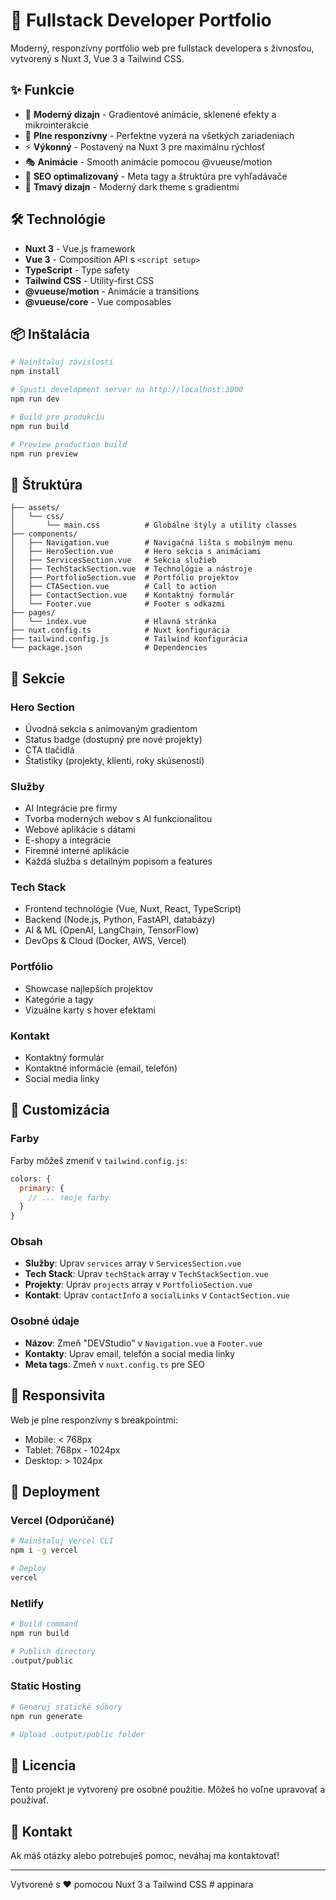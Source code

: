 # 🚀 Fullstack Developer Portfolio

Moderný, responzívny portfólio web pre fullstack developera s živnosťou, vytvorený s Nuxt 3, Vue 3 a Tailwind CSS.

## ✨ Funkcie

- 🎨 **Moderný dizajn** - Gradientové animácie, sklenené efekty a mikrointerakcie
- 📱 **Plne responzívny** - Perfektne vyzerá na všetkých zariadeniach
- ⚡ **Výkonný** - Postavený na Nuxt 3 pre maximálnu rýchlosť
- 🎭 **Animácie** - Smooth animácie pomocou @vueuse/motion
- 🎯 **SEO optimalizovaný** - Meta tagy a štruktúra pre vyhľadávače
- 🌙 **Tmavý dizajn** - Moderný dark theme s gradientmi

## 🛠️ Technológie

- **Nuxt 3** - Vue.js framework
- **Vue 3** - Composition API s `<script setup>`
- **TypeScript** - Type safety
- **Tailwind CSS** - Utility-first CSS
- **@vueuse/motion** - Animácie a transitions
- **@vueuse/core** - Vue composables

## 📦 Inštalácia

```bash
# Nainštaluj závislosti
npm install

# Spusti development server na http://localhost:3000
npm run dev

# Build pre produkciu
npm run build

# Preview production build
npm run preview
```

## 🎨 Štruktúra

```
├── assets/
│   └── css/
│       └── main.css          # Globálne štýly a utility classes
├── components/
│   ├── Navigation.vue        # Navigačná lišta s mobilným menu
│   ├── HeroSection.vue       # Hero sekcia s animáciami
│   ├── ServicesSection.vue   # Sekcia služieb
│   ├── TechStackSection.vue  # Technológie a nástroje
│   ├── PortfolioSection.vue  # Portfólio projektov
│   ├── CTASection.vue        # Call to action
│   ├── ContactSection.vue    # Kontaktný formulár
│   └── Footer.vue            # Footer s odkazmi
├── pages/
│   └── index.vue             # Hlavná stránka
├── nuxt.config.ts            # Nuxt konfigurácia
├── tailwind.config.js        # Tailwind konfigurácia
└── package.json              # Dependencies
```

## 🎯 Sekcie

### Hero Section
- Úvodná sekcia s animovaným gradientom
- Status badge (dostupný pre nové projekty)
- CTA tlačidlá
- Štatistiky (projekty, klienti, roky skúseností)

### Služby
- AI Integrácie pre firmy
- Tvorba moderných webov s AI funkcionalitou
- Webové aplikácie s dátami
- E-shopy a integrácie
- Firemné interné aplikácie
- Každá služba s detailným popisom a features

### Tech Stack
- Frontend technológie (Vue, Nuxt, React, TypeScript)
- Backend (Node.js, Python, FastAPI, databázy)
- AI & ML (OpenAI, LangChain, TensorFlow)
- DevOps & Cloud (Docker, AWS, Vercel)

### Portfólio
- Showcase najlepších projektov
- Kategórie a tagy
- Vizuálne karty s hover efektami

### Kontakt
- Kontaktný formulár
- Kontaktné informácie (email, telefón)
- Social media linky

## 🎨 Customizácia

### Farby
Farby môžeš zmeniť v `tailwind.config.js`:

```js
colors: {
  primary: {
    // ... твоje farby
  }
}
```

### Obsah
- **Služby**: Uprav `services` array v `ServicesSection.vue`
- **Tech Stack**: Uprav `techStack` array v `TechStackSection.vue`
- **Projekty**: Uprav `projects` array v `PortfolioSection.vue`
- **Kontakt**: Uprav `contactInfo` a `socialLinks` v `ContactSection.vue`

### Osobné údaje
- **Názov**: Zmeň "DEVStudio" v `Navigation.vue` a `Footer.vue`
- **Kontakty**: Uprav email, telefón a social media linky
- **Meta tags**: Zmeň v `nuxt.config.ts` pre SEO

## 📱 Responsivita

Web je plne responzívny s breakpointmi:
- Mobile: < 768px
- Tablet: 768px - 1024px
- Desktop: > 1024px

## 🚀 Deployment

### Vercel (Odporúčané)
```bash
# Nainštaluj Vercel CLI
npm i -g vercel

# Deploy
vercel
```

### Netlify
```bash
# Build command
npm run build

# Publish directory
.output/public
```

### Static Hosting
```bash
# Generuj statické súbory
npm run generate

# Upload .output/public folder
```

## 📝 Licencia

Tento projekt je vytvorený pre osobné použitie. Môžeš ho voľne upravovať a používať.

## 💬 Kontakt

Ak máš otázky alebo potrebuješ pomoc, neváhaj ma kontaktovať!

---

Vytvorené s ❤️ pomocou Nuxt 3 a Tailwind CSS
#   a p p i n a r a  
 